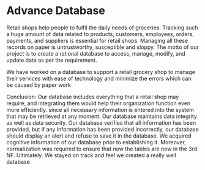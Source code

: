# Advance Database

Retail shops help people to fulfil the daily needs of groceries. Tracking such a huge amount 
of data related to products, customers, employees, orders, payments, and suppliers is 
essential for retail shops. Managing all these records on paper is untrustworthy, 
susceptible and sloppy. The motto of our project is to create a rational database to access, 
manage, modify, and update data as per the requirement.

We have worked on a database to support a retail grocery shop to manage their services 
with ease of technology and minimize the errors which can be caused by paper work

Conclusion:
Our database includes everything that a retail shop may require, and integrating them 
would help their organization function even more efficiently. since all necessary 
information is entered into the system that may be retrieved at any moment. Our database 
maintains data integrity as well as data security.
Our database verifies that all information has been provided, but if any information has 
been provided incorrectly, our database should display an alert and refuse to save it in the 
database. We acquired cognitive information of our database prior to establishing it.
Moreover, normalization was required to ensure that now the tables are now in the 3rd NF.
Ultimately. We stayed on track and feel we created a really well database
